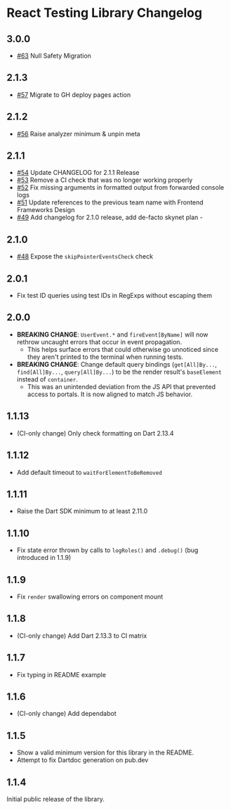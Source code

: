 # React Testing Library Changelog

## 3.0.0
* [#63](https://github.com/Workiva/react_testing_library/pull/63) Null Safety Migration

## 2.1.3
* [#57](https://github.com/Workiva/react_testing_library/pull/57) Migrate to GH deploy pages action

## 2.1.2
* [#56](https://github.com/Workiva/react_testing_library/pull/56) Raise analyzer minimum & unpin meta

## 2.1.1
* [#54](https://github.com/Workiva/react_testing_library/pull/54) Update CHANGELOG for 2.1.1 Release
* [#53](https://github.com/Workiva/react_testing_library/pull/53) Remove a CI check that was no longer working properly
* [#52](https://github.com/Workiva/react_testing_library/pull/52) Fix missing arguments in formatted output from forwarded console logs
* [#51](https://github.com/Workiva/react_testing_library/pull/51) Update references to the previous team name with Frontend Frameworks Design
* [#49](https://github.com/Workiva/react_testing_library/pull/49) Add changelog for 2.1.0 release, add de-facto skynet plan -

## 2.1.0
* [#48](https://github.com/Workiva/react_testing_library/pull/48) Expose the `skipPointerEventsCheck` check

## 2.0.1
* Fix test ID queries using test IDs in RegExps without escaping them

## 2.0.0
* **BREAKING CHANGE**: `UserEvent.*` and `fireEvent[ByName]` will now rethrow uncaught errors that occur in event propagation.
  * This helps surface errors that could otherwise go unnoticed since they aren't printed to the terminal when running tests.
* **BREAKING CHANGE**: Change default query bindings (`get[All]By...`, `find[All]By...`, `query[All]By...`) to be the render result's `baseElement` instead of `container`.
  * This was an unintended deviation from the JS API that prevented access to portals. It is now aligned to match JS behavior.

## 1.1.13
*  (CI-only change) Only check formatting on Dart 2.13.4

## 1.1.12
*  Add default timeout to `waitForElementToBeRemoved`

## 1.1.11
*  Raise the Dart SDK minimum to at least 2.11.0

## 1.1.10
*  Fix state error thrown by calls to `logRoles()` and `.debug()` (bug introduced in 1.1.9)

## 1.1.9
*  Fix `render` swallowing errors on component mount

## 1.1.8
* (CI-only change) Add Dart 2.13.3 to CI matrix

## 1.1.7
*  Fix typing in README example

## 1.1.6
* (CI-only change) Add dependabot

## 1.1.5
* Show a valid minimum version for this library in the README.
* Attempt to fix Dartdoc generation on pub.dev

## 1.1.4
Initial public release of the library.

